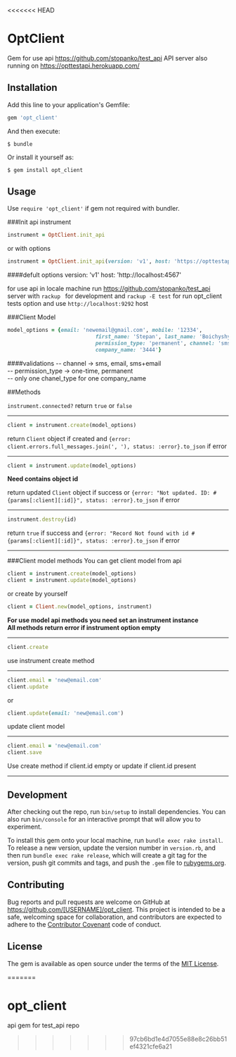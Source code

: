 <<<<<<< HEAD
# OptClient

Gem for use api https://github.com/stopanko/test_api
API server also running on https://opttestapi.herokuapp.com/

## Installation

Add this line to your application's Gemfile:

```ruby
gem 'opt_client'
```

And then execute:

    $ bundle

Or install it yourself as:

    $ gem install opt_client

## Usage

Use `require 'opt_client'` if gem not required with bundler.

###Init api instrument
```ruby
instrument = OptClient.init_api
```
or with options
```ruby
instrument = OptClient.init_api(version: 'v1', host: 'https://opttestapi.herokuapp.com/')
```


####defult options
    version: 'v1'
    host: 'http://localhost:4567'


for use api in locale machine run https://github.com/stopanko/test_api server with `rackup ` for development and `rackup -E test` for run opt_client tests option and use `http://localhost:9292` host 

###Client Model
```ruby
model_options = {email: 'newemail@gmail.com', mobile: '12334',
                            first_name: 'Stepan', last_name: 'Boichyshyn',
                            permission_type: 'permanent', channel: 'sms',
                            company_name: '3444'}
```
####validations
-- channel -> sms, email, sms+email <br>
-- permission_type -> one-time, permanent <br>
-- only one chanel_type for one company_name <br>

##Methods

`instrument.connected?` return `true` or `false`

----
```ruby
client = instrument.create(model_options)
```

return `Client` object if created and `{error: client.errors.full_messages.join(', '), status: :error}.to_json` if error

----

```ruby
client = instrument.update(model_options)
```
<b>Need contains object id</b>

return updated `Client` object if success or `{error: "Not updated. ID: #{params[:client][:id]}", status: :error}.to_json` if error

----

```ruby
instrument.destroy(id)
```

return `true` if success and `{error: "Record Not found with id #{params[:client][:id]}", status: :error}.to_json` if error

----

###Client model methods
You can get client model from api

```ruby
client = instrument.create(model_options)
client = instrument.update(model_options)
```
or create by yourself

```ruby
client = Client.new(model_options, instrument)
```
<b> For use model api methods you need set an instrument instance</b> <br>
<b> All methods return error if instrument option empty</b>

----

```ruby
client.create
```
use instrument create method

----

```ruby
client.email = 'new@email.com'
client.update
```
or

```ruby
client.update(email: 'new@email.com')
```
update client model

----

```ruby
client.email = 'new@email.com'
client.save
```
Use create method if client.id empty or update if client.id present

----


## Development

After checking out the repo, run `bin/setup` to install dependencies. You can also run `bin/console` for an interactive prompt that will allow you to experiment.

To install this gem onto your local machine, run `bundle exec rake install`. To release a new version, update the version number in `version.rb`, and then run `bundle exec rake release`, which will create a git tag for the version, push git commits and tags, and push the `.gem` file to [rubygems.org](https://rubygems.org).

## Contributing

Bug reports and pull requests are welcome on GitHub at https://github.com/[USERNAME]/opt_client. This project is intended to be a safe, welcoming space for collaboration, and contributors are expected to adhere to the [Contributor Covenant](contributor-covenant.org) code of conduct.


## License

The gem is available as open source under the terms of the [MIT License](http://opensource.org/licenses/MIT).

=======
# opt_client
api gem for test_api repo
>>>>>>> 97cb6bd1e4d7055e88e8c26bb51ef4321cfe6a21
